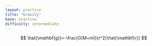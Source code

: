 ```yaml
---
layout: practice 
title: "Gravity"
base: practice
difficulty: intermediate
---
```


$$ \hat{\mathbf{g}}=-\frac{G(M+m)}{r^2}\hat{\mathbf{r}} $$
